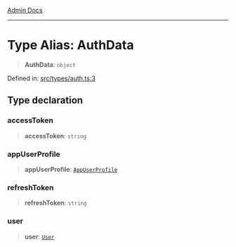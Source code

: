 [Admin Docs](/)

***

# Type Alias: AuthData

> **AuthData**: `object`

Defined in: [src/types/auth.ts:3](https://github.com/PalisadoesFoundation/talawa-admin/blob/main/src/types/auth.ts#L3)

## Type declaration

### accessToken

> **accessToken**: `string`

### appUserProfile

> **appUserProfile**: [`AppUserProfile`](../../User/type/type-aliases/AppUserProfile.md)

### refreshToken

> **refreshToken**: `string`

### user

> **user**: [`User`](../../User/type/type-aliases/User.md)
